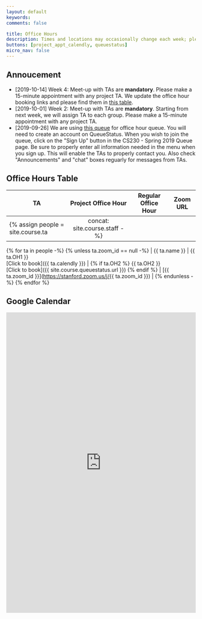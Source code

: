 ```yaml
---
layout: default
keywords:
comments: false

title: Office Hours
description: Times and locations may occasionally change each week; please check this page often.
buttons: [project_appt_calendly, queuestatus]
micro_nav: false
---
```


## Annoucement
- [2019-10-14] Week 4: Meet-up with TAs are **mandatory**. Please make a 15-minute appointment with any project TA. We update the office hour booking links and please find them in [this table](#table).
- [2019-10-01] Week 2: Meet-up with TAs are **mandatory**. Starting from next week, we will assign TA to each group. Please make a 15-minute appointment with any project TA. 
- [2019-09-26] We are using [this queue](https://queuestatus.com/queues/515) for office hour queue. You will need to create an account on QueueStatus. When you wish to join the queue, click on the "Sign Up" button in the CS230 - Spring 2019 Queue page. Be sure to properly enter all information needed in the menu when you sign up. This will enable the TAs to properly contact you. Also check "Announcements" and "chat" boxes reguarly for messages from TAs.

## Office Hours Table <a name="table"></a>

| TA | Project Office Hour | Regular Office Hour | Zoom URL |
|----|:-------------------:|:-------------------:|----------|
{% assign people = site.course.ta | concat: site.course.staff -%}
{% for ta in people -%}
{% unless ta.zoom_id == null -%}
| {{ ta.name }} | {{ ta.OH1 }} <br> [Click to book]({{ ta.calendly }}) | {% if ta.OH2 %} {{ ta.OH2 }} <br> [Click to book]({{ site.course.queuestatus.url }}) {% endif %} | [{{ ta.zoom_id }}](https://stanford.zoom.us/j/{{ ta.zoom_id }}) |
{% endunless -%}
{% endfor %}

## Google Calendar
<div>
<iframe src="https://calendar.google.com/calendar/embed?height=600&amp;wkst=1&amp;bgcolor=%23ffffff&amp;ctz=America%2FLos_Angeles&amp;src=aHNoZW5nLm9yZ19wZHRwZm1hM3NuazRsZzFmZ3ZqajExaGY0NEBncm91cC5jYWxlbmRhci5nb29nbGUuY29t&amp;color=%23D50000&amp;title=CS230%202019%20Fall&amp;showCalendars=1&amp;mode=WEEK" width="100%" height="800" frameborder="0" scrolling="no"></iframe>
</div>
